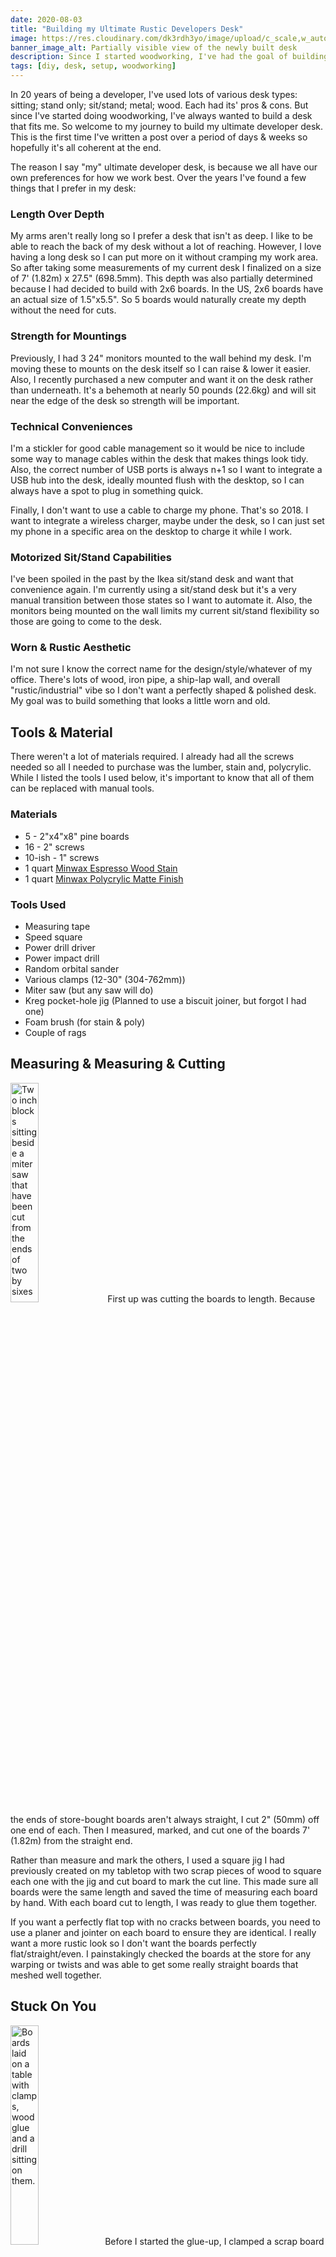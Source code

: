 ```yaml
---
date: 2020-08-03
title: "Building my Ultimate Rustic Developers Desk"
image: https://res.cloudinary.com/dk3rdh3yo/image/upload/c_scale,w_auto/Artboard_2_bferrw.png
banner_image_alt: Partially visible view of the newly built desk
description: Since I started woodworking, I've had the goal of building my own desk, complete with a wireless charger and built-in USB hub.
tags: [diy, desk, setup, woodworking]
---
```


In 20 years of being a developer, I've used lots of various desk types: sitting; stand only; sit/stand; metal; wood. Each had its' pros & cons. But since I've started doing woodworking, I've always wanted to build a desk that fits me. So welcome to my journey to build my ultimate developer desk. This is the first time I've written a post over a period of days & weeks so hopefully it's all coherent at the end.

<!--more-->

The reason I say "my" ultimate developer desk, is because we all have our own preferences for how we work best. Over the years I've found a few things that I prefer in my desk:

### Length Over Depth

My arms aren't really long so I prefer a desk that isn't as deep. I like to be able to reach the back of my desk without a lot of reaching. However, I love having a long desk so I can put more on it without cramping my work area. So after taking some measurements of my current desk I finalized on a size of 7' (1.82m) x 27.5" (698.5mm). This depth was also partially determined because I had decided to build with 2x6 boards. In the US, 2x6 boards have an actual size of 1.5"x5.5". So 5 boards would naturally create my depth without the need for cuts.

### Strength for Mountings

Previously, I had 3 24" monitors mounted to the wall behind my desk. I'm moving these to mounts on the desk itself so I can raise & lower it easier. Also, I recently purchased a new computer and want it on the desk rather than underneath. It's a behemoth at nearly 50 pounds (22.6kg) and will sit near the edge of the desk so strength will be important.

### Technical Conveniences

I'm a stickler for good cable management so it would be nice to include some way to manage cables within the desk that makes things look tidy. Also, the correct number of USB ports is always n+1 so I want to integrate a USB hub into the desk, ideally mounted flush with the desktop, so I can always have a spot to plug in something quick.

Finally, I don't want to use a cable to charge my phone. That's so 2018. I want to integrate a wireless charger, maybe under the desk, so I can just set my phone in a specific area on the desktop to charge it while I work.

### Motorized Sit/Stand Capabilities

I've been spoiled in the past by the Ikea sit/stand desk and want that convenience again. I'm currently using a sit/stand desk but it's a very manual transition between those states so I want to automate it. Also, the monitors being mounted on the wall limits my current sit/stand flexibility so those are going to come to the desk.

### Worn & Rustic Aesthetic

I'm not sure I know the correct name for the design/style/whatever of my office. There's lots of wood, iron pipe, a ship-lap wall, and overall "rustic/industrial" vibe so I don't want a perfectly shaped & polished desk. My goal was to build something that looks a little worn and old.

## Tools & Material

There weren't a lot of materials required. I already had all the screws needed so all I needed to purchase was the lumber, stain and, polycrylic. While I listed the tools I used below, it's important to know that all of them can be replaced with manual tools.

### Materials

- 5 - 2"x4"x8" pine boards
- 16 - 2" screws
- 10-ish - 1" screws
- 1 quart [Minwax Espresso Wood Stain](https://amzn.to/3glIXVe)
- 1 quart [Minwax Polycrylic Matte Finish](https://amzn.to/3i58VMT)

### Tools Used

- Measuring tape
- Speed square
- Power drill driver
- Power impact drill
- Random orbital sander
- Various clamps (12-30" (304-762mm))
- Miter saw (but any saw will do)
- Kreg pocket-hole jig (Planned to use a biscuit joiner, but forgot I had one)
- Foam brush (for stain & poly)
- Couple of rags

## Measuring & Measuring & Cutting

<img style="width:30%" src="https://res.cloudinary.com/dk3rdh3yo/image/upload/c_scale,w_auto/1_gn0y3y.png" 
 alt="Two inch blocks sitting beside a miter saw that have been cut from the ends of two by sixes" class="right"> First up was cutting the boards to length. Because the ends of store-bought boards aren't always straight, I cut 2" (50mm) off one end of each. Then I measured, marked, and cut one of the boards 7' (1.82m) from the straight end.

Rather than measure and mark the others, I used a square jig I had previously created on my tabletop with two scrap pieces of wood to square each one with the jig and cut board to mark the cut line. This made sure all boards were the same length and saved the time of measuring each board by hand. With each board cut to length, I was ready to glue them together.

If you want a perfectly flat top with no cracks between boards, you need to use a planer and jointer on each board to ensure they are identical. I really want a more rustic look so I don't want the boards perfectly flat/straight/even. I painstakingly checked the boards at the store for any warping or twists and was able to get some really straight boards that meshed well together.

## Stuck On You

<img style="width:30%"   src="https://res.cloudinary.com/dk3rdh3yo/image/upload/c_scale,w_auto/3_ztos4f.png" class="right" alt="Boards laid on a table with clamps, wood glue and a drill sitting on them.">Before I started the glue-up, I clamped a scrap board to my table that I knew was straight. Then I lined each board against it and reviewed how each board fit with those around it and compared their uniqueness to decide which boards should be in the front versus the back. Once I got each laid out where I liked them, I made some markings to add some pocket screws for stability.

<blockquote style="width: 60%;">
<p>I had originally planned to use glue and biscuits to align the boards, but when I got to the glue-up I forgot that I had the biscuits and a plate joiner. Because, you know... I'm a winner.</p>
</blockquote>

Once the marks were in place, I used my pocket-hole jig to create holes for the screws. Once they were all pre-drilled I glued the boards and quickly aligned and screwed them together to help hold them in place while the glue dried. The glue will provide more than enough strength to hold them together. The screws were more helpful for holding them while I worked and before I could clamp them all together.

Once the glue and screws were in place, I added clamps on both sides of the board to help ensure good contact across the boards and left them to dry for a day.

## Sanding, Sanding & More Sanding

I was really messy in my glue-up. I didn't bother to clean the joints between the boards or any runs. That meant I was going to have to do extra sanding to clean it all up. I ended up spending a couple days sanding the entire desk starting with 240 grit and working my way down to 80 grit.

## Let's Be Extra

<img style="width:30%"   src="https://res.cloudinary.com/dk3rdh3yo/image/upload/c_scale,w_auto/5_ucdvfo.png"  class="right" alt="Collage of routed channels for a wireless charger and USB hub.">Hi. My name is Michael and I'm extra. I'm the guy who was being interviewed for a job and suggested they hire me because I have an animatronic puppet that would be great to control with their product. But hey, I hear the best way to overcome your issues is to first admit you have the problem.

I saw a YouTube video a while back where someone had built a desk with a wireless charger mounted underneath. They could set their phone on the top of the desk and charge it while they worked.

So, inspired by that, I watched my behavior for the next week and found that 90% of the time I sat my phone directly in front of me in the middle of my desk. I purchased a wireless charger and drew its outline on the bottom of the desk where I'd expect my phone to rest. Then I used my router to cut out that piece of the desk and routed deep enough to only leave a quarter inch from the desktop to ensure the signal could get through. Finally, I routed a channel from that spot to the back of the desk where I could run the cable for the charger.

Next, I bought a 7-port powered USB hub and following the same steps of picking a place for it to live, drew its outline on the desktop. I then measured its' depth and routed the top of the desk precisely to allow the USB to sit snugly in the hole and flush with the top of the desk. Once that was done, I did some measurements on the bottom of the desk to allow me to route an area on the end of where the USB hub would be sitting so its power and USB cables could come through and be routed to the back of the desk without hanging down.

> Looking back I seriously have a problem. Before this project, I had never stained wood, used polycrylic, or built a desk. Heck, the little routing I had done was to make a hole for a battery pack for a LED strip mounted behind a guitar hanging on my wall. Why I thought I could do any of this, much less the complex routing required for the USB hub, is beyond me.

Needless to say, I was really worried about the routing. One wrong cut and the entire desk and all my work would have been wasted. Luckily it all fell in place and after a quick test fit of all the components, it was time to start the finishing work.

## Make It Pretty

<img style="width:30%"   src="https://res.cloudinary.com/dk3rdh3yo/image/upload/c_scale,w_auto/7_snotgj.png" class="right" alt="Stained desk with fresh coat of polycrylic applied and still drying.">I spent some time at my local hardware store and picked a stain that I thought would match the rest of my office well. After a quick tutorial from the staff at the store, I set off to stain and poly the desk. First, I created two samples using some scrap wood and the stain with one and two coats. It really seemed like one coat provided the color I wanted and that was perfect because I'm lazy.

After applying the stain with a foam brush, I let it sit for about 7-8 minutes and wiped the excess off with scraps of an old t-shirt. Then I let the stain dry for 24 hours.

Once it was dry, I applied the first coat of polycrylic with a foam brush. I picked out a matte finish to the polycrylic because I didn't want a glossy look to the desk. The polycrylic was solely for protection and not to shine. Every four hours, I applied another coat of polycrylic until I had 3 coats. Then I let it dry for 24 hours.

## Finish Him

I searched online for programmable motorized legs to use as the base. The key metrics I was looking for was the ability to have a wide base (as the desk was 7' long) and able to support 250+ pounds. The weight limit was the deciding factor in my choice because I knew that a real wood desktop, my PC, two monitors, etc would add up to a lot of weight for the motor to raise and lower.

Once the polycrylic was dry, I mounted it to the desktop and stood it up for the first time. Then it was just a matter of adding the wireless charger, USB hub, and then setting everything up in my office.

<a href="https://res.cloudinary.com/dk3rdh3yo/image/upload/c_scale,w_auto/9_qmwjvi.png" target="_blank"><img style="width: 98%;left: inherit;margin: auto;position: inherit;" src="https://res.cloudinary.com/dk3rdh3yo/image/upload/c_scale,w_auto/9_qmwjvi.png"  alt="Finished desk assembled in my office."></a>

## What Did I Miss?

I'm completely in love with this desk. The USB hub is such a time-saver. But, just like our code projects, I'm already planning the next version. Got any ideas on something I should add? Add a comment and let me know!
